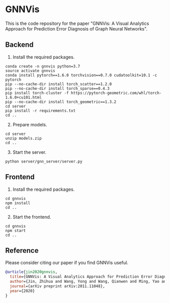 # GNNVis

This is the code repository for the paper "GNNVis: A Visual Analytics Approach for Prediction Error Diagnosis of Graph Neural Networks". 

## Backend

1. Install the required packages.

```
conda create -n gnnvis python=3.7
source activate gnnvis
conda install pytorch==1.6.0 torchvision==0.7.0 cudatoolkit=10.1 -c pytorch
pip --no-cache-dir install torch_scatter==1.2.0
pip --no-cache-dir install torch_sparse==0.4.3
pip install torch-cluster -f https://pytorch-geometric.com/whl/torch-1.6.0+cu101.html
pip --no-cache-dir install torch_geometric==1.3.2
cd server
pip install -r requirements.txt
cd ..
```

2. Prepare models.

```
cd server
unzip models.zip
cd ..
```

3. Start the server.

```
python server/gnn_server/server.py
```


## Frontend

1. Install the required packages.
```
cd gnnvis
npm install
cd ..
```

2. Start the frontend.

```
cd gnnvis
npm start
cd ..
```

## Reference

Please consider citing our paper if you find GNNVis useful.

``` bibtex
@article{jin2020gnnvis,
  title={GNNVis: A Visual Analytics Approach for Prediction Error Diagnosis of Graph Neural Networks},
  author={Jin, Zhihua and Wang, Yong and Wang, Qianwen and Ming, Yao and Ma, Tengfei and Qu, Huamin},
  journal={arXiv preprint arXiv:2011.11048},
  year={2020}
}
```
